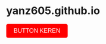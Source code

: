 # yanz605.github.io
<a href="(link unavailable)" target="_blank">
<button style="background-color: #ff0000; color: white; padding: 10px 20px; border: none; border-radius: 5px; font-size: 16px;">
BUTTON KEREN
</button>
</a>
